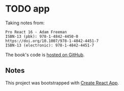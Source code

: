 # TODO app

Taking notes from:

```
Pro React 16 - Adam Freeman
ISBN-13 (pbk): 978-1-4842-4450-0
https://doi.org/10.1007/978-1-4842-4451-7
ISBN-13 (electronic): 978-1-4842-4451-7
```

The book's code is [hosted on GitHub](https://github.com/Apress/pro-react-16).

## Notes
This project was bootstrapped with [Create React App](https://github.com/facebook/create-react-app).
